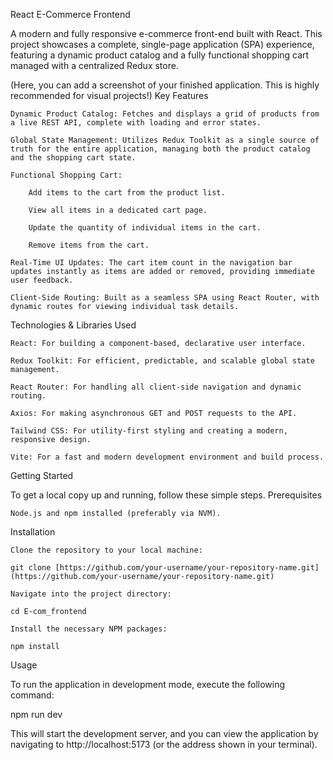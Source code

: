 React E-Commerce Frontend

A modern and fully responsive e-commerce front-end built with React. This project showcases a complete, single-page application (SPA) experience, featuring a dynamic product catalog and a fully functional shopping cart managed with a centralized Redux store.

(Here, you can add a screenshot of your finished application. This is highly recommended for visual projects!)
Key Features

    Dynamic Product Catalog: Fetches and displays a grid of products from a live REST API, complete with loading and error states.

    Global State Management: Utilizes Redux Toolkit as a single source of truth for the entire application, managing both the product catalog and the shopping cart state.

    Functional Shopping Cart:

        Add items to the cart from the product list.

        View all items in a dedicated cart page.

        Update the quantity of individual items in the cart.

        Remove items from the cart.

    Real-Time UI Updates: The cart item count in the navigation bar updates instantly as items are added or removed, providing immediate user feedback.

    Client-Side Routing: Built as a seamless SPA using React Router, with dynamic routes for viewing individual task details.

Technologies & Libraries Used

    React: For building a component-based, declarative user interface.

    Redux Toolkit: For efficient, predictable, and scalable global state management.

    React Router: For handling all client-side navigation and dynamic routing.

    Axios: For making asynchronous GET and POST requests to the API.

    Tailwind CSS: For utility-first styling and creating a modern, responsive design.

    Vite: For a fast and modern development environment and build process.

Getting Started

To get a local copy up and running, follow these simple steps.
Prerequisites

    Node.js and npm installed (preferably via NVM).

Installation

    Clone the repository to your local machine:

    git clone [https://github.com/your-username/your-repository-name.git](https://github.com/your-username/your-repository-name.git)

    Navigate into the project directory:

    cd E-com_frontend

    Install the necessary NPM packages:

    npm install

Usage

To run the application in development mode, execute the following command:

npm run dev

This will start the development server, and you can view the application by navigating to http://localhost:5173 (or the address shown in your terminal).
